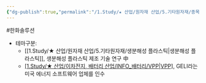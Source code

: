 ```yaml
---
{"dg-publish":true,"permalink":"/1.Study/★ 산업/원자재 산업/5.기타원자재/종목/한화솔루션/","created":"2023-06-12T12:02:55.190+09:00","updated":"2025-06-26T15:41:06.286+09:00"}
---
```


#한화솔루션


- 테마구분:
	- [[1.Study/★ 산업/원자재 산업/5.기타원자재/생분해성 플라스틱\|생분해성 플라스틱]], 생분해성 플라스틱 제조 기술 연구 中
	- [[1.Study/★ 산업/이차전지, 배터리 산업/INFO_배터리/VPP\|VPP]](가상발전소), GELI라는 미국 에너지 소프트웨어 업체를 인수
